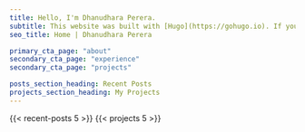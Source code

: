 ```yaml
---
title: Hello, I'm Dhanudhara Perera.
subtitle: This website was built with [Hugo](https://gohugo.io). If you would like to use this theme to build a site with Hugo, you can find it [here](https://themes.gohugo.io/themes/hugo-liftoff/)
seo_title: Home | Dhanudhara Perera 

primary_cta_page: "about"
secondary_cta_page: "experience"
secondary_cta_page: "projects"

posts_section_heading: Recent Posts
projects_section_heading: My Projects
---
```


{{< recent-posts 5 >}}
{{< projects 5 >}}
